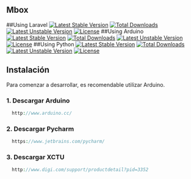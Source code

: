 ## Mbox
##Using Laravel
[![Latest Stable Version](https://poser.pugx.org/laravel/laravel/v/stable.svg)](https://packagist.org/packages/laravel/laravel) [![Total Downloads](https://poser.pugx.org/laravel/laravel/downloads.svg)](https://packagist.org/packages/laravel/laravel) [![Latest Unstable Version](https://poser.pugx.org/laravel/laravel/v/unstable.svg)](https://packagist.org/packages/laravel/laravel) [![License](https://poser.pugx.org/laravel/laravel/license.svg)](https://packagist.org/packages/laravel/laravel)
##Using Arduino
[![Latest Stable Version](https://poser.pugx.org/carica/chip-skeleton/v/stable.svg)](https://packagist.org/packages/carica/chip-skeleton) [![Total Downloads](https://poser.pugx.org/carica/chip-skeleton/downloads.svg)](https://packagist.org/packages/carica/chip-skeleton) [![Latest Unstable Version](https://poser.pugx.org/carica/chip-skeleton/v/unstable.svg)](https://packagist.org/packages/carica/chip-skeleton) [![License](https://poser.pugx.org/carica/chip-skeleton/license.svg)](https://packagist.org/packages/carica/chip-skeleton)
##Using Python
[![Latest Stable Version](https://poser.pugx.org/ems/collection/v/stable.svg)](https://packagist.org/packages/ems/collection) [![Total Downloads](https://poser.pugx.org/ems/collection/downloads.svg)](https://packagist.org/packages/ems/collection) [![Latest Unstable Version](https://poser.pugx.org/ems/collection/v/unstable.svg)](https://packagist.org/packages/ems/collection) [![License](https://poser.pugx.org/ems/collection/license.svg)](https://packagist.org/packages/ems/collection)
## Instalación

Para comenzar a desarrollar, es recomendable utilizar Arduino.
### 1. Descargar Arduino
 ```php
   http://www.arduino.cc/
 ```
### 2. Descargar Pycharm
 ```php
   https://www.jetbrains.com/pycharm/
 ```
### 3. Descargar XCTU
 ```php
   http://www.digi.com/support/productdetail?pid=3352
 ```










